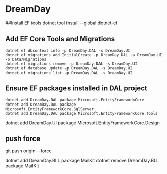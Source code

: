 # DreamDay

##Install EF tools
dotnet tool install --global dotnet-ef

## Add EF Core Tools and Migrations
```
dotnet ef dbcontext info -p DreamDay.DAL -s DreamDay.UI
dotnet ef migrations add InitialCreate -p DreamDay.DAL -s DreamDay.UI -o Data/Migrations
dotnet ef migrations remove -p DreamDay.DAL -s DreamDay.UI
dotnet ef database update -p DreamDay.DAL -s DreamDay.UI
dotnet ef migrations list -p DreamDay.DAL -s DreamDay.UI
```

## Ensure EF packages installed in DAL project
```
dotnet add DreamDay.DAL package Microsoft.EntityFrameworkCore
dotnet add DreamDay.DAL package Microsoft.EntityFrameworkCore.SqlServer
dotnet add DreamDay.DAL package Microsoft.EntityFrameworkCore.Tools
```

dotnet add DreamDay.UI package Microsoft.EntityFrameworkCore.Design

## push force
git push origin <branch-name> --force

dotnet add DreamDay.BLL package MailKit
dotnet remove DreamDay.BLL package MailKit
